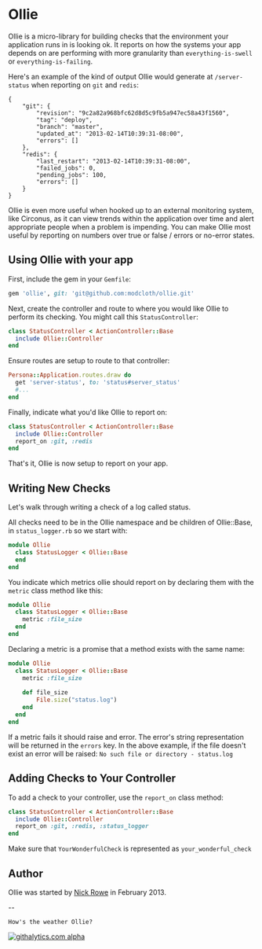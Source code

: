 # Ollie

Ollie is a micro-library for building checks that the environment your application runs in is looking ok.  It reports on how the systems your app depends on are performing with more granularity than `everything-is-swell` or `everything-is-failing`.

Here's an example of the kind of output Ollie would generate at `/server-status` when reporting on `git` and `redis`:

```
{
    "git": {
        "revision": "9c2a82a968bfc62d8d5c9fb5a947ec58a43f1560",
        "tag": "deploy",
        "branch": "master",
        "updated_at": "2013-02-14T10:39:31-08:00",
        "errors": []
    },
    "redis": {
        "last_restart": "2013-02-14T10:39:31-08:00",
        "failed_jobs": 0,
        "pending_jobs": 100,
        "errors": []
    }
}
```

Ollie is even more useful when hooked up to an external monitoring system, like Circonus, as it can view trends within the application over time and alert appropriate people when a problem is impending.  You can make Ollie most useful by reporting on numbers over true or false / errors or no-error states.


## Using Ollie with your app

First, include the gem in your `Gemfile`:

```ruby
gem 'ollie', git: 'git@github.com:modcloth/ollie.git'
```

Next, create the controller and route to where you would like Ollie
to perform its checking.  You might call this `StatusController`:

```ruby
class StatusController < ActionController::Base
  include Ollie::Controller
end
```

Ensure routes are setup to route to that controller:

```ruby
Persona::Application.routes.draw do
  get 'server-status', to: 'status#server_status'
  #...
end
```

Finally, indicate what you'd like Ollie to report on:

```ruby
class StatusController < ActionController::Base
  include Ollie::Controller
  report_on :git, :redis
end
```

That's it, Ollie is now setup to report on your app.

## Writing New Checks

Let's walk through writing a check of a log called status.

All checks need to be in the Ollie namespace and be children of Ollie::Base, in `status_logger.rb` so we start with:

```ruby
module Ollie
  class StatusLogger < Ollie::Base
  end
end
```

You indicate which metrics ollie should report on by declaring them with the `metric` class method like this:

```ruby
module Ollie
  class StatusLogger < Ollie::Base
  	metric :file_size
  end
end
```

Declaring a metric is a promise that a method exists with the same name:

```ruby
module Ollie
  class StatusLogger < Ollie::Base
  	metric :file_size
  	
	def file_size
		File.size("status.log")
	end
  end
end
```

If a metric fails it should raise and error.  The error's string representation will be returned in the `errors` key.  In the above example, if the file doesn't exist an error will be raised: `No such file or directory - status.log`

## Adding Checks to Your Controller

To add a check to your controller, use the `report_on` class method:

```ruby
class StatusController < ActionController::Base
  include Ollie::Controller
  report_on :git, :redis, :status_logger
end
```

Make sure that `YourWonderfulCheck` is represented as `your_wonderful_check`

## Author

Ollie was started by [Nick Rowe](mailto:n.rowe@modcloth.com) in February 2013.

--

`How's the weather Ollie?`

[![githalytics.com alpha](https://cruel-carlota.pagodabox.com/a75fb0bfb1720e0f05b5483c5fec7828 "githalytics.com")](http://githalytics.com/modcloth/ollie)
